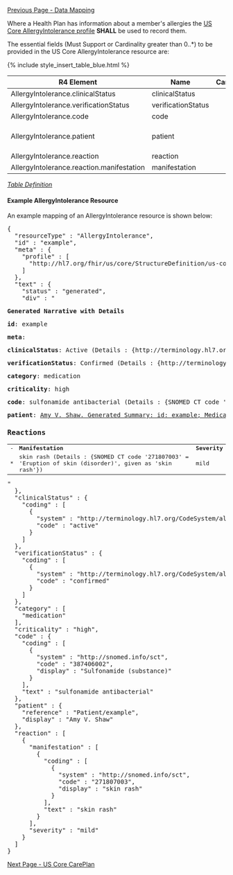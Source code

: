 <!-- USCoreAllergyIntolerance.md {% comment %}
*****************************************************************************************
*                            WARNING: DO NOT EDIT THIS FILE                             *
*                                                                                       *
* This file is generated by SUSHI. Any edits you make to this file will be overwritten. *
*                                                                                       *
* To change the contents of this file, edit the original source file at:                *
* ig-data/input/pagecontent/USCoreAllergyIntolerance.md                                 *
*****************************************************************************************
{% endcomment %} -->
[Previous Page - Data Mapping](DataMapping.html)

Where a Health Plan has information about a member's allergies the  [US Core AllergyIntolerance profile](http://hl7.org/fhir/us/core/StructureDefinition-us-core-allergyintolerance.html)  **SHALL** be used to record them.


The essential fields (Must Support or Cardinality greater than 0..*) to be provided in the US Core AllergyIntolerance resource are:

{% include style_insert_table_blue.html %}

| R4 Element                                | Name                | Cardinality | Type                               |
|-------------------------------------------|---------------------|:-----------:|------------------------------------|
| AllergyIntolerance.clinicalStatus         |  clinicalStatus     |     0..1    | CodeableConcept                    |
| AllergyIntolerance.verificationStatus     |  verificationStatus |     0..1    | CodeableConcept                    |
| AllergyIntolerance.code                   |  code               |     1..1    | CodeableConcept                    |
| AllergyIntolerance.patient                |  patient            |     1..1    | Reference(US Core Patient Profile) |
| AllergyIntolerance.reaction               |  reaction           |     0..*    | BackboneElement                    |
| AllergyIntolerance.reaction.manifestation |  manifestation      |     1..*    | CodeableConcept                    |

<i>[Table Definition](index.html#mapping-adjudicated-claims-information-to-clinical-resources)</i>

#### Example AllergyIntolerance Resource

An example mapping of an AllergyIntolerance resource is shown below:
<pre>
{
  "resourceType" : "AllergyIntolerance",
  "id" : "example",
  "meta" : {
    "profile" : [
      "http://hl7.org/fhir/us/core/StructureDefinition/us-core-allergyintolerance"
    ]
  },
  "text" : {
    "status" : "generated",
    "div" : "<div xmlns=\"http://www.w3.org/1999/xhtml\"><p><b>Generated Narrative with Details</b></p><p><b>id</b>: example</p><p><b>meta</b>: </p><p><b>clinicalStatus</b>: Active <span style=\"background: LightGoldenRodYellow\">(Details : {http://terminology.hl7.org/CodeSystem/allergyintolerance-clinical code 'active' = 'Active)</span></p><p><b>verificationStatus</b>: Confirmed <span style=\"background: LightGoldenRodYellow\">(Details : {http://terminology.hl7.org/CodeSystem/allergyintolerance-verification code 'confirmed' = 'Confirmed)</span></p><p><b>category</b>: medication</p><p><b>criticality</b>: high</p><p><b>code</b>: sulfonamide antibacterial <span style=\"background: LightGoldenRodYellow\">(Details : {SNOMED CT code '387406002' = 'Sulfonamide (substance)', given as 'Sulfonamide (substance)'})</span></p><p><b>patient</b>: <a href=\"Patient-example.html\">Amy V. Shaw. Generated Summary: id: example; Medical Record Number = 1032702 (USUAL); active; Amy V. Shaw ; ph: 555-555-5555(HOME), amy.shaw@example.com; gender: female; birthDate: Feb 20, 2007</a></p><h3>Reactions</h3><table class=\"grid\"><tr><td>-</td><td><b>Manifestation</b></td><td><b>Severity</b></td></tr><tr><td>*</td><td>skin rash <span style=\"background: LightGoldenRodYellow\">(Details : {SNOMED CT code '271807003' = 'Eruption of skin (disorder)', given as 'skin rash'})</span></td><td>mild</td></tr></table></div>"
  },
  "clinicalStatus" : {
    "coding" : [
      {
        "system" : "http://terminology.hl7.org/CodeSystem/allergyintolerance-clinical",
        "code" : "active"
      }
    ]
  },
  "verificationStatus" : {
    "coding" : [
      {
        "system" : "http://terminology.hl7.org/CodeSystem/allergyintolerance-verification",
        "code" : "confirmed"
      }
    ]
  },
  "category" : [
    "medication"
  ],
  "criticality" : "high",
  "code" : {
    "coding" : [
      {
        "system" : "http://snomed.info/sct",
        "code" : "387406002",
        "display" : "Sulfonamide (substance)"
      }
    ],
    "text" : "sulfonamide antibacterial"
  },
  "patient" : {
    "reference" : "Patient/example",
    "display" : "Amy V. Shaw"
  },
  "reaction" : [
    {
      "manifestation" : [
        {
          "coding" : [
            {
              "system" : "http://snomed.info/sct",
              "code" : "271807003",
              "display" : "skin rash"
            }
          ],
          "text" : "skin rash"
        }
      ],
      "severity" : "mild"
    }
  ]
}
</pre>



[Next Page - US Core CarePlan](USCoreCarePlan.html)
